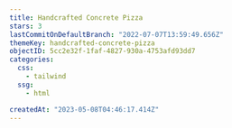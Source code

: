```yaml
---
title: Handcrafted Concrete Pizza
stars: 3
lastCommitOnDefaultBranch: "2022-07-07T13:59:49.656Z"
themeKey: handcrafted-concrete-pizza
objectID: 5cc2e32f-1faf-4827-930a-4753afd93dd7
categories:
  css:
    - tailwind
  ssg:
    - html

createdAt: "2023-05-08T04:46:17.414Z"
---
```

